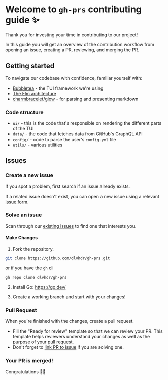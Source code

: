 # Welcome to `gh-prs` contributing guide ✨

Thank you for investing your time in contributing to our project!

In this guide you will get an overview of the contribution workflow from opening an issue, creating a PR, reviewing, and merging the PR.

## Getting started

To navigate our codebase with confidence, familiar yourself with:

- [Bubbletea](https://github.com/charmbracelet/bubbletea) - the TUI framework we're using
- [The Elm architecture](https://guide.elm-lang.org/architecture/)
- [charmbracelet/glow](https://github.com/charmbracelet/glow) - for parsing and presenting markdown

### Code structure

- `ui/` - this is the code that's responsible on rendering the different parts of the TUI
- `data/` - the code that fetches data from GitHub's GraphQL API
- `config/` - code to parse the user's `config.yml` file
- `utils/` - various utilities

## Issues

### Create a new issue

If you spot a problem, first search if an issue already exists.

If a related issue doesn't exist, you can open a new issue using a relevant [issue form](https://github.com/dlvhdr/gh-prs/issues/new/choose).

### Solve an issue

Scan through our [existing issues](https://github.com/dlvhdr/gh-prs/issues) to find one that interests you.

#### Make Changes

1. Fork the repository.

```sh
git clone https://github.com/dlvhdr/gh-prs.git
```
or if you have the `gh` cli
```sh
gh repo clone dlvhdr/gh-prs
```

2. Install Go: https://go.dev/

3. Create a working branch and start with your changes!

### Pull Request

When you're finished with the changes, create a pull request.

- Fill the "Ready for review" template so that we can review your PR. This template helps reviewers understand your changes as well as the purpose of your pull request.
- Don't forget to [link PR to issue](https://docs.github.com/en/issues/tracking-your-work-with-issues/linking-a-pull-request-to-an-issue) if you are solving one.

### Your PR is merged!

Congratulations :tada::tada:
